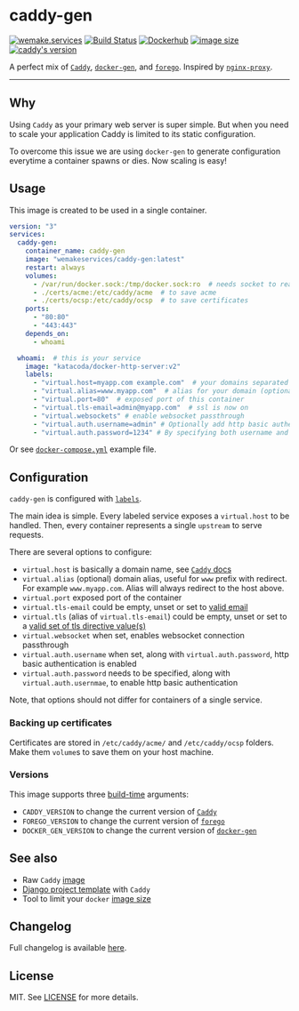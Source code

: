 # caddy-gen

[![wemake.services](https://img.shields.io/badge/-wemake.services-green.svg?label=%20&logo=data%3Aimage%2Fpng%3Bbase64%2CiVBORw0KGgoAAAANSUhEUgAAABAAAAAQCAMAAAAoLQ9TAAAABGdBTUEAALGPC%2FxhBQAAAAFzUkdCAK7OHOkAAAAbUExURQAAAAAAAAAAAAAAAAAAAAAAAAAAAAAAAP%2F%2F%2F5TvxDIAAAAIdFJOUwAjRA8xXANAL%2Bv0SAAAADNJREFUGNNjYCAIOJjRBdBFWMkVQeGzcHAwksJnAPPZGOGAASzPzAEHEGVsLExQwE7YswCb7AFZSF3bbAAAAABJRU5ErkJggg%3D%3D)](https://wemake.services)
[![Build Status](https://travis-ci.com/wemake-services/caddy-gen.svg?branch=master)](https://travis-ci.com/wemake-services/caddy-gen)
[![Dockerhub](https://img.shields.io/docker/pulls/wemakeservices/caddy-gen.svg)](https://hub.docker.com/r/wemakeservices/caddy-gen/)
[![image size](https://images.microbadger.com/badges/image/wemakeservices/caddy-gen.svg)](https://microbadger.com/images/wemakeservices/caddy-gen)
[![caddy's version](https://img.shields.io/badge/version-0.10.12-blue.svg)](https://github.com/mholt/caddy/tree/v0.10.12)

A perfect mix of [`Caddy`](https://github.com/mholt/caddy), [`docker-gen`](https://github.com/jwilder/docker-gen), and [`forego`](https://github.com/jwilder/forego). Inspired by [`nginx-proxy`](https://github.com/jwilder/nginx-proxy).

---


## Why

Using `Caddy` as your primary web server is super simple.
But when you need to scale your application Caddy is limited to its static configuration.

To overcome this issue we are using `docker-gen` to generate configuration everytime a container spawns or dies.
Now scaling is easy!


## Usage

This image is created to be used in a single container.

```yaml
version: "3"
services:
  caddy-gen:
    container_name: caddy-gen
    image: "wemakeservices/caddy-gen:latest"
    restart: always
    volumes:
      - /var/run/docker.sock:/tmp/docker.sock:ro  # needs socket to read events
      - ./certs/acme:/etc/caddy/acme  # to save acme
      - ./certs/ocsp:/etc/caddy/ocsp  # to save certificates
    ports:
      - "80:80"
      - "443:443"
    depends_on:
      - whoami

  whoami:  # this is your service
    image: "katacoda/docker-http-server:v2"
    labels:
      - "virtual.host=myapp.com example.com"  # your domains separated with a space
      - "virtual.alias=www.myapp.com"  # alias for your domain (optional)
      - "virtual.port=80"  # exposed port of this container
      - "virtual.tls-email=admin@myapp.com"  # ssl is now on
      - "virtual.websockets" # enable websocket passthrough
      - "virtual.auth.username=admin" # Optionally add http basic authentication
      - "virtual.auth.password=1234" # By specifying both username and password
```

Or see [`docker-compose.yml`](https://github.com/wemake-services/caddy-gen/blob/master/docker-compose.yml) example file.


## Configuration

`caddy-gen` is configured with [`labels`](https://docs.docker.com/engine/userguide/labels-custom-metadata/).

The main idea is simple.
Every labeled service exposes a `virtual.host` to be handled.
Then, every container represents a single `upstream` to serve requests.

There are several options to configure:
- `virtual.host` is basically a domain name, see [`Caddy` docs](https://caddyserver.com/docs/proxy)
- `virtual.alias` (optional) domain alias, useful for `www` prefix with redirect. For example `www.myapp.com`. Alias will always redirect to the host above.
- `virtual.port` exposed port of the container
- `virtual.tls-email` could be empty, unset or set to [valid email](https://caddyserver.com/docs/tls)
- `virtual.tls` (alias of `virtual.tls-email`) could be empty, unset or set to a [valid set of tls directive value(s)](https://caddyserver.com/docs/tls)
- `virtual.websocket` when set, enables websocket connection passthrough
- `virtual.auth.username` when set, along with `virtual.auth.password`, http basic authentication is enabled
- `virtual.auth.password` needs to be specified, along with `virtual.auth.usernmae`, to enable http basic authentication

Note, that options should not differ for containers of a single service.

### Backing up certificates

Certificates are stored in `/etc/caddy/acme/` and `/etc/caddy/ocsp` folders.
Make them `volume`s to save them on your host machine.

### Versions

This image supports three [build-time](https://docs.docker.com/engine/reference/commandline/build/#set-build-time-variables-build-arg) arguments:

- `CADDY_VERSION` to change the current version of [`Caddy`](https://github.com/mholt/caddy/releases)
- `FOREGO_VERSION` to change the current version of [`forego`](https://github.com/jwilder/forego/releases)
- `DOCKER_GEN_VERSION` to change the current version of [`docker-gen`](https://github.com/jwilder/docker-gen/releases)


## See also

- Raw `Caddy` [image](https://github.com/wemake-services/caddy-docker)
- [Django project template](https://github.com/wemake-services/wemake-django-template) with `Caddy`
- Tool to limit your `docker` [image size](https://github.com/wemake-services/docker-image-size-limit)


## Changelog

Full changelog is available [here](https://github.com/wemake-services/caddy-gen/blob/master/CHANGELOG.md).


## License

MIT. See [LICENSE](https://github.com/wemake-services/caddy-gen/blob/master/LICENSE) for more details.
